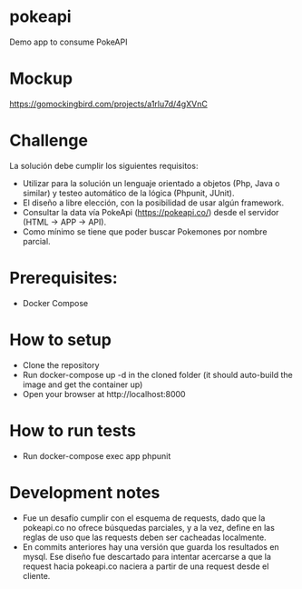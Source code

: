 # pokeapi
Demo app to consume PokeAPI

# Mockup
https://gomockingbird.com/projects/a1rlu7d/4gXVnC

# Challenge
La solución debe cumplir los siguientes requisitos:

- Utilizar para la solución un lenguaje orientado a objetos (Php, Java o similar) y testeo automático de la lógica (Phpunit, JUnit).
- El diseño a libre elección, con la posibilidad de usar algún framework.
- Consultar la data vía PokeApi (https://pokeapi.co/) desde el servidor (HTML -> APP -> API).
- Como mínimo se tiene que poder buscar Pokemones por nombre parcial. 

# Prerequisites:

- Docker Compose

# How to setup

- Clone the repository
- Run docker-compose up -d in the cloned folder (it should auto-build the image and get the container up)
- Open your browser at http://localhost:8000

# How to run tests

- Run docker-compose exec app phpunit

# Development notes

- Fue un desafío cumplir con el esquema de requests, dado que la pokeapi.co no ofrece búsquedas parciales, y a la vez, define en las reglas de uso que las requests deben ser cacheadas localmente.
- En commits anteriores hay una versión que guarda los resultados en mysql. Ese diseño fue descartado para intentar acercarse a que la request hacia pokeapi.co naciera a partir de una request desde el cliente.
